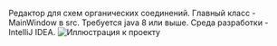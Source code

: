 Редактор для схем органических соединений. 
Главный класс - MainWindow в src.
Требуется java 8 или выше.
Среда разработки - IntelliJ IDEA.
![Иллюстрация к проекту](https://github.com/katekorobova/Organic/master/images/screenshot.png)
